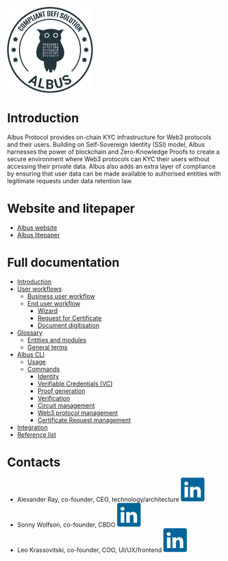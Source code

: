 <img src="https://github.com/mfactory-lab/albus/blob/main/docs/assets/albus-logo.png" width="200">

# Introduction

Albus Protocol provides on-chain KYC infrastructure for Web3 protocols and their users. Building on Self-Sovereign Identity (SSI) model, Albus harnesses the power of blockchain and Zero-Knowledge Proofs to create a secure environment where Web3 protocols can KYC their users without accessing their private data. Albus also adds an extra layer of compliance by ensuring that user data can be made available to authorised entities with legitimate requests under data retention law.

# Website and litepaper

- [Albus website](https://albus.finance/)
- [Albus litepaper](https://albus.finance/assets/Albus%20Protocol%20Litepaper%2008.08.23-c8206a29.pdf)

# Full documentation

- [Introduction](https://github.com/mfactory-lab/albus/wiki)
- [User workflows](https://github.com/mfactory-lab/albus/wiki/user-workflows)
  - [Business user workflow](https://github.com/mfactory-lab/albus/wiki/user-workflows#business-user-workflow)
  - [End user workflow](https://github.com/mfactory-lab/albus/wiki/user-workflows#end-user-workflows)
    - [Wizard](https://github.com/mfactory-lab/albus/wiki/user-workflows#wizard)
    - [Request for Certificate](https://github.com/mfactory-lab/albus/wiki/user-workflows#request-for-certificate)
    - [Document digitisation](https://github.com/mfactory-lab/albus/wiki/user-workflows#document-digitisation)
- [Glossary](https://github.com/mfactory-lab/albus/wiki/Glossary)
  - [Entities and modules](https://github.com/mfactory-lab/albus/wiki/Glossary#entities-and-modules)
  - [General terms](https://github.com/mfactory-lab/albus/wiki/Glossary#general-terms)
- [Albus CLI](https://github.com/mfactory-lab/albus/wiki/Albus-CLI)
  - [Usage](https://github.com/mfactory-lab/albus/wiki/Albus-CLI#usage)
  - [Commands](https://github.com/mfactory-lab/albus/wiki/Albus-CLI#commands)
    - [Identity](https://github.com/mfactory-lab/albus/wiki/Albus-CLI#identity)
    - [Verifiable Credentials (VC)](https://github.com/mfactory-lab/albus/wiki/Albus-CLI#verifiable-credentials-vc)
    - [Proof generation](https://github.com/mfactory-lab/albus/wiki/Albus-CLI#proof-generation)
    - [Verification](https://github.com/mfactory-lab/albus/wiki/Albus-CLI#verification)
    - [Circuit management](https://github.com/mfactory-lab/albus/wiki/Albus-CLI#circuit-management)
    - [Web3 protocol management](https://github.com/mfactory-lab/albus/wiki/Albus-CLI#web3-service-management)
    - [Certificate Request management](https://github.com/mfactory-lab/albus/wiki/Albus-CLI#zkp-request-management)
- [Integration](https://github.com/mfactory-lab/albus/wiki/Integration)
- [Reference list](https://github.com/mfactory-lab/albus/wiki/Reference-list)

# Contacts

- Alexander Ray, co-founder, CEO, technology/architecture [![LinkedIn logo](https://github.com/mfactory-lab/albus/blob/main/docs/assets/linkedin-a75760c5.svg)](https://www.linkedin.com/in/alex-a-ray/)<br>
- Sonny Wolfson, co-founder, CBDO [![LinkedIn logo](https://github.com/mfactory-lab/albus/blob/main/docs/assets/linkedin-a75760c5.svg)](https://www.linkedin.com/in/sonny-wolfson-22297621/)<br>
- Leo Krassovitski, co-founder, COO, UI/UX/frontend [![LinkedIn logo](https://github.com/mfactory-lab/albus/blob/main/docs/assets/linkedin-a75760c5.svg)](https://www.linkedin.com/in/leonid-krassovitski/)

